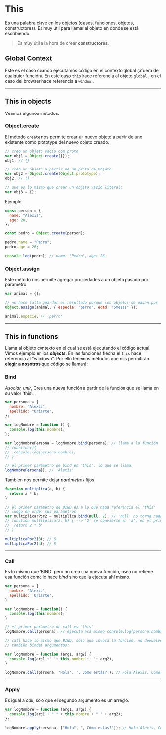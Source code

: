 # This

Es una palabra clave en los objetos (clases, funciones, objetos, constructores).
Es muy útil para llamar al objeto en donde se está escribiendo.

> Es muy útil a la hora de crear **constructores**.

## Global Context

Este es el caso cuando ejecutamos código en el contexto global (afuera de cualquier función). En este caso `this` hace referencia al objeto `global` , en el caso del browser hace referencia a `window` .

---

## **This** in objects

Veamos algunos métodos:

### Object.create

El método `create` nos permite crear un nuevo objeto a partir de uno existente como prototype del nuevo objeto creado.

```js
// creo un objeto vacío com proto
var obj1 = Object.create({});
obj1; // {}

// creo un objeto a partir de un proto de Objeto
var obj2 = Object.create(Object.prototype);
obj2; // {}

// que es lo mismo que crear un objeto vacío literal:
var obj3 = {};
```

Ejemplo:

```js
const person = {
  name: "Alexis",
  age: 20,
};

const pedro = Object.create(person);

pedro.name = "Pedro";
pedro.age = 26;

console.log(pedro); // name: 'Pedro', age: 26
```

### Object.assign

Este método nos permite agregar propiedades a un objeto pasado por parámetro.

```js
var animal = {};

// no hace falta guardar el resultado porque los objetos se pasan por 'referencia'
Object.assign(animal, { especie: "perro", edad: "5meses" });

animal.especie; // 'perro'
```

---

## **This** in functions

Llama al objeto contexto en el cual se está ejecutando el código actual. Vimos ejemplo en los **_objects_**.
En las funciones flecha el `this` hace referencia al "windown". Por ello tenemos métodos que nos permitirán **elegir a nosotros** que código se llamará:

### Bind

_Asociar, unir_, Crea una nueva función a partir de la función que se llama en su valor 'this'.

```js
var persona = {
  nombre: "Alexis",
  apellido: "Uriarte",
};

var logNombre = function () {
  console.log(this.nombre);
};

var logNombrePersona = logNombre.bind(persona); // llama a la función 'logNombre'
// function(){
//  console.log(persona.nombre);
// }

// el primer parámetro de bind es 'this', lo que se llama.
logNombrePersona(); // 'Alexis'
```

También nos permite dejar _parámetros_ fijos

```js
function multiplica(a, b) {
  return a * b;
}

// el primer parámetro de BIND es a lo que haga referencia el 'this'
// luego en orden sus parámetros
var multiplicarPor2 = multiplica.bind(null, 2); // 'null' no torna nada
// function multilplica(2, b) { --> '2' se convierte en 'a', en el primer parámetro.
//  return 2 * b;
// }

multiplicaPor2(3); // 6
multiplicaPor2(4); // 8
```

---

### Call

Es lo mismo que 'BIND' pero no crea una nueva función, osea no retiene esa función como lo hace _bind_ sino que la ejecuta ahí mismo.

```js
var persona = {
  nombre: 'Alexis',
  apellido: 'Uriarte',
}

var logNombre = function() {
  console.log(this.nombre);
}

// el primer parámetro de call es 'this'
logNombre.call(persona); // ejecuta acá mismo console.log(persona.nombre)

// call hace lo mismo que BIND, solo que invoca la función, no devuelve nada.
// también bindea argumentos:

var logNombre = function (arg1, arg2) {
  console.log(arg1 +' '+ this.nombre +' '+ arg2),
}

logNombre.call(persona, 'Hola', ', Cómo estás?'); // Hola Alexis, Cómo estás?
```

---

### Apply

Es igual a _call_, solo que el segundo argumento es un arreglo.

```js
var logNombre = function (arg1, arg2) {
  console.log(arg1 + " " + this.nombre + " " + arg2);
};

logNombre.apply(persona, ["Hola", ", Cómo estás?"]); // Hola Alexis, Cómo estás?
```
